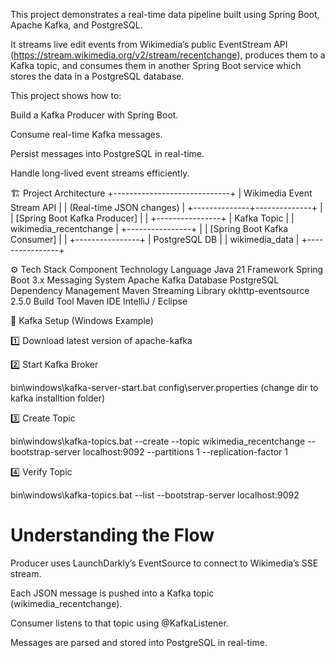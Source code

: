 This project demonstrates a real-time data pipeline built using Spring Boot, Apache Kafka, and PostgreSQL.

It streams live edit events from Wikimedia’s public EventStream API (https://stream.wikimedia.org/v2/stream/recentchange), produces them to a Kafka topic, and consumes them in another Spring Boot service which stores the data in a PostgreSQL database.

This project shows how to:

Build a Kafka Producer with Spring Boot.

Consume real-time Kafka messages.

Persist messages into PostgreSQL in real-time.

Handle long-lived event streams efficiently.

🏗️ Project Architecture
          +-----------------------------+
          | Wikimedia Event Stream API  |
          | (Real-time JSON changes)    |
          +--------------+--------------+
                         |
                         |
              [Spring Boot Kafka Producer]
                         |
                         |
                 +----------------+
                 | Kafka Topic    |
                 | wikimedia_recentchange |
                 +----------------+
                         |
                         |
              [Spring Boot Kafka Consumer]
                         |
                         |
                 +----------------+
                 | PostgreSQL DB  |
                 | wikimedia_data |
                 +----------------+

⚙️ Tech Stack
Component	Technology
Language	Java 21
Framework	Spring Boot 3.x
Messaging System	Apache Kafka
Database	PostgreSQL
Dependency Management	Maven
Streaming Library	okhttp-eventsource 2.5.0
Build Tool	Maven
IDE	IntelliJ / Eclipse


🧩 Kafka Setup (Windows Example)

1️⃣ Download latest version of apache-kafka


2️⃣ Start Kafka Broker

bin\windows\kafka-server-start.bat config\server.properties  (change dir to kafka installtion folder)


3️⃣ Create Topic

bin\windows\kafka-topics.bat --create --topic wikimedia_recentchange --bootstrap-server localhost:9092 --partitions 1 --replication-factor 1


4️⃣ Verify Topic

bin\windows\kafka-topics.bat --list --bootstrap-server localhost:9092

# Understanding the Flow ##

Producer uses LaunchDarkly’s EventSource to connect to Wikimedia’s SSE stream.

Each JSON message is pushed into a Kafka topic (wikimedia_recentchange).

Consumer listens to that topic using @KafkaListener.

Messages are parsed and stored into PostgreSQL in real-time.
